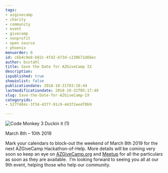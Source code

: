 ```yaml
---
tags:
- azgivecamp
- charity
- community
- event
- givecamp
- nonprofit
- open source
- phoenix
menuorder: 0
id: c6b4c9e8-b82c-4fd2-b73d-c230671d66ec
author: bsstahl
title: Save the Date for AZGiveCamp IX
description: 
ispublished: true
showinlist: false
publicationdate: 2018-10-31T03:10:44
lastmodificationdate: 2018-10-31T05:17:49
slug: Save-the-Date-for-AZGiveCamp-IX
categoryids:
- 527f404c-3f34-4377-91c9-443f2eedf0b9

---
```


![Code Monkey 3 Duckin it (1)](http://www.cognitiveinheritance.com/image.axd?picture=Code%20Monkey%203%20Duckin%20it%20(1)_1.png "Code Monkey 3 Duckin it (1)")

March 8th – 10th 2019

Mark your calendars to block-out the weekend of March 8th 2019 for the next AZGiveCamp Hackathon-of-Help. More details will be coming very soon so keep an eye on [AZGiveCamp.org](http://azgivecamp.org/) and [Meetup](http://meetup.com/azgivecamp) for all the particulars as soon as they are available.  I’m looking forward to seeing you all at our 9th event, helping those who help our community.

